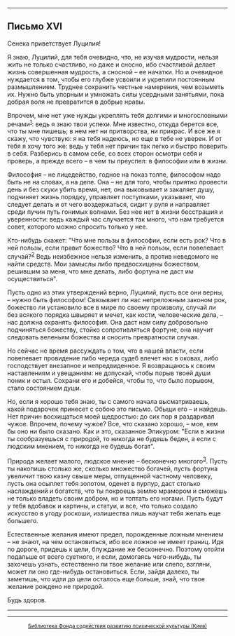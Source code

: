 

* * *

## Письмо XVI

Сенека приветствует Луцилия!

Я знаю, Луцилий, для тебя очевидно, что, не изучая мудрости, нельзя жить не только счастливо, но даже и сносно, ибо счастливой делает жизнь совершенная мудрость, а сносной – ее начатки. Но и очевидное нуждается в том, чтобы его глубже усвоили и укрепили постоянным размышлением. Труднее сохранить честные намерения, чем возыметь их. Нужно быть упорным и умножать силы усердными занятьями, пока добрая воля не превратится в добрые нравы.

Впрочем, мне нет уже нужды укреплять тебя долгими и многословными речами<sup>[1](refer.htm#pXVI-1)</sup>: ведь я знаю твои успехи. Мне известно, откуда берется все, что ты мне пишешь; в нем нет ни притворства, ни прикрас. И все же я скажу, что чувствую: я на тебя надеюсь, но еще в тебе не уверен. И от тебя я хочу того же: ведь у тебя нет причин так легко и быстро поверить в себя. Разберись в самом себе, со всех сторон осмотри себя и проверь, а прежде всего – в чем ты преуспел: в философии или в жизни.

Философия – не лицедейство, годное на показ толпе, философом надо быть не на словах, а на деле. Она – не для того, чтобы приятно провести день и без скуки убить время, нет, она выковывает и закаляет душу, подчиняет жизнь порядку, управляет поступками, указывает, что следует делать и от чего воздержаться, сидит у руля и направляет среди пучин путь гонимых волнами. Без нее нет в жизни бесстрашия и уверенности: ведь каждый час случается так много, что нам требуется совет, которого можно спросить только у нее.

Кто-нибудь скажет: "Что мне пользы в философии, если есть рок? Что в ней пользы, если правит божество? Что в ней пользы, если повелевает случай?<sup>[2](refer.htm#pXVI-2)</sup> Ведь неизбежное нельзя изменить, а против неведомого не найти средств. Мои замыслы либо предвосхищены божеством, решившим за меня, что мне делать, либо фортуна не даст им осуществиться".

Пусть одно из этих утверждений верно, Луцилий, пусть все они верны, – нужно быть философом! Связывает ли нас непреложным законом рок, божество ли установило все в мире по своему произволу, случай ли без всякого порядка швыряет и мечет, как кости, человеческие дела, – нас должна охранять философия. Она даст нам силу добровольно подчиняться божеству, стойко сопротивляться фортуне, она научит следовать веленьям божества и сносить превратности случая.

Но сейчас не время рассуждать о том, что в нашей власти, если повелевает провидение либо череда судеб влечет нас в оковах, либо господствует внезапное и непредвиденное. Я возвращаюсь к своим наставлениям и увещаниям: не допускай, чтобы порыв твоей души поник и остыл. Сохрани его и добейся, чтобы то, что было порывом, стало состоянием души.

Но, если я хорошо тебя знаю, ты с самого начала высматриваешь, какой подарочек принесет с собою это письмо. Обыщи его – и найдешь. Нет причин восхищаться моей щедростью: до сих пор я раздаривал чужое. Впрочем, почему чужое? Все, что сказано хорошо, – мое, кем бы оно ни было сказано. Как и это, сказанное Эпикуром: "Если в жизни ты сообразуешься с природой, то никогда не будешь беден, а если с людским мнением, то никогда не будешь богат".

Природа желает малого, людское мнение – бесконечно многого<sup>[3](refer.htm#pXVI-3)</sup>. Пусть ты накопишь столько же, сколько множество богачей, пусть фортуна увеличит твою казну свыше меры, отпущенной частному человеку, пусть она осыплет тебя золотом, оденет в пурпур, даст столько наслаждений и богатств, что ты покроешь землю мрамором и сможешь не только владеть своим добром, но и топтать его ногами. Пусть будут у тебя вдобавок и картины, и статуи, и все, что только создало искусство в угоду роскоши, излишества лишь научат тебя желать еще большего.

Естественные желания имеют предел, порожденные ложным мнением – не знают, на чем остановиться, ибо все ложное не имеет границ. Идя по дороге, придешь к цели, блуждание же бесконечно. Поэтому отойти подальше от всего суетного, и если, домогаясь чего-нибудь, ты захочешь узнать, естественно ли твое желание или слепо, взгляни, может ли оно где-нибудь остановиться. Если, зайдя далеко, ты заметишь, что идти до цели осталось еще больше, знай, что твое желание рождено не природой.

Будь здоров.

<div align="center">

* * *



* * *

[<small>Библиотека Фонда содействия развитию психической культуры (Киев)</small>](mailto:webmaster@psylib.kiev.ua)</div>